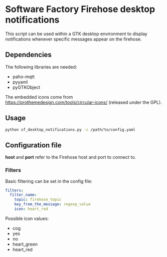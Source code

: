 # Software Factory Firehose desktop notifications

This script can be used within a GTK desktop environment to display notifications
whenever specific messages appear on the firehose.

## Dependencies

The following libraries are needed:

* paho-mqtt
* pyyaml
* pyGTKObject

The embedded icons come from https://prothemedesign.com/tools/circular-icons/
(released under the GPL).

## Usage

```bash
python sf_desktop_notifications.py -c /path/to/config.yaml
```

## Configuration file

**host** and **port** refer to the Firehose host and port to connect to.

### Filters

Basic filtering can be set in the config file:

```yaml
filters:
  filter_name:
    topic: firehose_topic
    key_from_the_message: regexp_value
    icon: heart_red
```

Possible icon values:

* cog
* yes
* no
* heart_green
* heart_red
